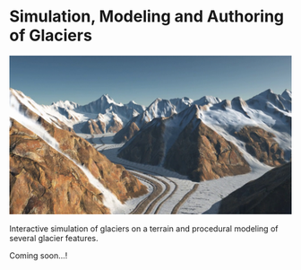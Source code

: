 # Simulation, Modeling and Authoring of Glaciers
![Teaser image](./img/teaser.jpg)

Interactive simulation of glaciers on a terrain and procedural modeling of several glacier features.

Coming soon...!
